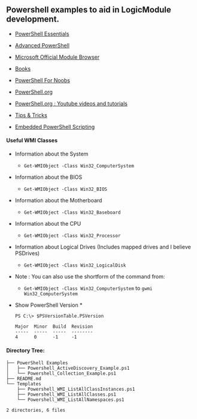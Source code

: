 ## Powershell examples to aid in LogicModule development.

- [PowerShell Essentials](https://www.pluralsight.com/paths/windows-powershell-essentials)
- [Advanced PowerShell](https://www.pluralsight.com/paths/powershell-scripting-and-toolmaking)
- [Microsoft Official Module Browser](https://docs.microsoft.com/en-us/powershell/module/)
- [Books](https://donjones.com/books/)
- [PowerShell For Noobs](https://leanpub.com/powershell-4n00bs)
- [PowerShell.org](https://powershell.org/)
- [PowerShell.org : Youtube videos and tutorials](https://www.youtube.com/powershellorg)


- [Tips & Tricks](https://www.logicmonitor.com/support/terminology-syntax/scripting-support/powershell-tips-tricks/)

- [Embedded PowerShell Scripting](https://www.logicmonitor.com/support/terminology-syntax/scripting-support/embedded-powershell-scripting/)

#### Useful WMI Classes

* Information about the System
    * ```Get-WMIObject -Class Win32_ComputerSystem```

* Information about the BIOS
    * ```Get-WMIObject -Class Win32_BIOS```

* Information about the Motherboard
    * ```Get-WMIObject -Class Win32_Baseboard```

* Information about the CPU
    * ```Get-WMIObject -Class Win32_Processor```

* Information about Logical Drives (Includes mapped drives and I believe PSDrives)
    * ```Get-WMIObject -Class Win32_LogicalDisk```

* Note : You can also use the shortform of the command from:
    * ```Get-WMIObject -Class Win32_ComputerSystem``` to ```gwmi Win32_ComputerSystem```

* Show PowerShell Version
    * 
    ```
    PS C:\> $PSVersionTable.PSVersion

    Major  Minor  Build  Revision
    -----  -----  -----  --------
    4      0      -1     -1
    ```

#### Directory Tree:
```
├── PowerShell Examples
│   ├── Powershell_ActiveDiscovery_Example.ps1
│   └── Powershell_Collection_Example.ps1
├── README.md
└── Templates
    ├── Powershell_WMI_ListAllClassInstances.ps1
    ├── Powershell_WMI_ListAllClasses.ps1
    └── Powershell_WMI_ListAllNamespaces.ps1

2 directories, 6 files
```
